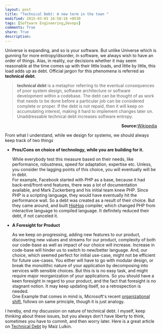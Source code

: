 ```yaml
---
layout: post
title: "Technical Debt: A new term in the town "
modified: 2015-03-03 16:58:18 +0530
tags: [Software Engineering,Devops]
comments: True
share: True
description: 
---
```


Universe is expanding, and so is your software. But unlike Universe which is gunning for more entropy/disorder, in software, we always wish to have an order of things. Alas, in reality, our decisions whether it may seem reasonable at the time comes up with their little loads, and little by little, this load adds up as debt. Official jargon for this phenomena is referred as **technical debt**.


> **technical debt** is a metaphor referring to the eventual consequences of poor system design, software architecture or software development within a codebase. The debt can be thought of as work that needs to be done before a particular job can be considered complete or proper. If the debt is not repaid, then it will keep on accumulating interest, making it hard to implement changes later on. Unaddressable technical debt increases software entropy.

 <p align="right"><b>Source:</b><a href="http://www.wikiwand.com/en/Technical_debt">Wikipedia</a> </p> 
 From what I understand, while we design for systems, we should always keep track of two things

 + **Pros/Cons on choice of technology, while you are building for it.**

    While everybody test this measure based on their needs, like performance, robustness, speed for adaptation, expertise etc. Unless, you consider the
    lagging points of this choice, you will eventually will be in debt.  
    For example, Facebook started with PHP as a base, because it had back-end/front-end features, there was a lot of documentation available, and Mark Zuckerberg and his initial team knew PHP. Since PHP is a scripting language, they would have eventually hit the performance wall. So a debt was created as a result of their choice. But they came around, and built [HipHop](http://hhvm.com/) compiler, which changed PHP from interactive language to compiled language. It definitely reduced their debt, if not canceled it. 

 + **A Foresight for Product**
 
   As we keep on progressing, adding new features to our product, discovering new values and streams for our product, complexity of both our code-base as well as impact of our choice will increase. Increase in code-base will hinder us to switch to new/better language. And, our choice, which seemed perfect for initial use-case, might not be efficient for future use-cases. You either will have to go with modular design, or break the monolithic nature of your application by decomposing into services with sensible choices. But this is is no easy task, and might require major reorganization of your applications. So you should have a keen foresight in regard to your product, and the fact that foresight is no stagnant notion. It may keep updating itself, so a retrospection is needed.  
   One Example that comes in mind is, Microsoft's recent [organizational shift](http://www.wsj.com/articles/microsoft-ceo-nadella-hints-at-organizational-changes-1405003356), follows on same principle, though it is just analogy. 


I hereby, end my discussion on nature of technical debt. I myself, keep thinking about these issues, but you always don't have liberty to think, sometimes you have to commit, and then worry later. Here is a great article on [Technical Debt](https://medium.com/@joaomilho/festina-lente-e29070811b84) by Maiz Lulkin.              

